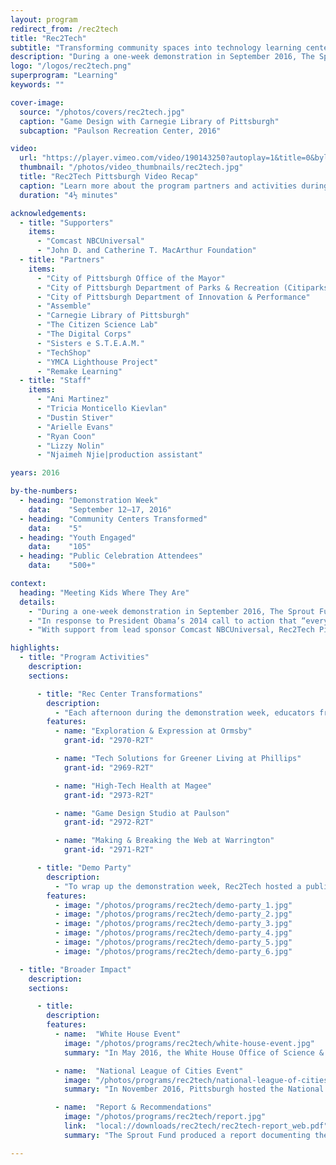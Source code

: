 ```yaml
---
layout: program
redirect_from: /rec2tech
title: "Rec2Tech"
subtitle: "Transforming community spaces into technology learning centers for Pittsburgh youth."
description: "During a one-week demonstration in September 2016, The Sprout Fund worked with the City of Pittsburgh and educators from the Remake Learning Network to transform 5 city-owned recreation centers into technology-enhanced STEAM learning centers."
logo: "/logos/rec2tech.png"
superprogram: "Learning"
keywords: ""

cover-image:
  source: "/photos/covers/rec2tech.jpg"
  caption: "Game Design with Carnegie Library of Pittsburgh"
  subcaption: "Paulson Recreation Center, 2016"

video:
  url: "https://player.vimeo.com/video/190143250?autoplay=1&title=0&byline=0&portrait=0"
  thumbnail: "/photos/video_thumbnails/rec2tech.jpg"
  title: "Rec2Tech Pittsburgh Video Recap"
  caption: "Learn more about the program partners and activities during the demonstration week in September 2016."
  duration: "4½ minutes"

acknowledgements:
  - title: "Supporters"
    items:
      - "Comcast NBCUniversal"
      - "John D. and Catherine T. MacArthur Foundation"
  - title: "Partners"
    items:
      - "City of Pittsburgh Office of the Mayor"
      - "City of Pittsburgh Department of Parks & Recreation (Citiparks)"
      - "City of Pittsburgh Department of Innovation & Performance"
      - "Assemble"
      - "Carnegie Library of Pittsburgh"
      - "The Citizen Science Lab"
      - "The Digital Corps"
      - "Sisters e S.T.E.A.M."
      - "TechShop"
      - "YMCA Lighthouse Project"
      - "Remake Learning"
  - title: "Staff"
    items:
      - "Ani Martinez"
      - "Tricia Monticello Kievlan"
      - "Dustin Stiver"
      - "Arielle Evans"
      - "Ryan Coon"
      - "Lizzy Nolin"
      - "Njaimeh Njie|production assistant"

years: 2016

by-the-numbers:
  - heading: "Demonstration Week"
    data:    "September 12–17, 2016"
  - heading: "Community Centers Transformed"
    data:    "5"
  - heading: "Youth Engaged"
    data:    "105"
  - heading: "Public Celebration Attendees"
    data:    "500+"

context:
  heading: "Meeting Kids Where They Are"
  details:
    - "During a one-week demonstration in September 2016, The Sprout Fund worked with the City of Pittsburgh and educators from the Remake Learning Network to transform 5 city-owned recreation centers into technology-enhanced STEAM learning centers where youth learned to use technology to express their creativity, solve real-world problems, and build job-ready skills."
    - "In response to President Obama’s 2014 call to action that “every company, every college, every community, every citizen joins us as we lift up makers and builders and doers across the country,” Pittsburgh joined a national movement to transform underutilized municipal assets like recreation centers into youth- centered, technology-enabled, maker learning spaces. For people who lack reliable internet service and access to technology, these “Rec2Tech” transformations can increase digital literacy and cultivate skills connected to future employment."
    - "With support from lead sponsor Comcast NBCUniversal, Rec2Tech Pittsburgh demonstrated how partners from the public, private, and nonprofit sectors can work together to start to address the digital divide and help young people can engage with science, technology, engineering, arts, and math (STEAM)."

highlights:
  - title: "Program Activities"
    description:
    sections:

      - title: "Rec Center Transformations"
        description:
          - "Each afternoon during the demonstration week, educators from local nonprofit program providers hosted hands-on STEAM learning activities for youth ages 7 to 12. Sessions challenged youth to apply lessons learned in science, technology, engineering, arts, and math to complete a project that helped solve a community challenge. And rec center staff made sure each session included a snack, physical activity, and dinner so that youth had all the basic resources they needed to stay healthy and engaged."
        features:
          - name: "Exploration & Expression at Ormsby"
            grant-id: "2970-R2T"

          - name: "Tech Solutions for Greener Living at Phillips"
            grant-id: "2969-R2T"

          - name: "High-Tech Health at Magee"
            grant-id: "2973-R2T"

          - name: "Game Design Studio at Paulson"
            grant-id: "2972-R2T"

          - name: "Making & Breaking the Web at Warrington"
            grant-id: "2971-R2T"

      - title: "Demo Party"
        description:
          - "To wrap up the demonstration week, Rec2Tech hosted a public party in Pittsburgh’s Schenley Plaza that made neighborhood programming accessible to everyone in the city. This showcase lifted up the youth participants’ work and raised public awareness of the program."
        features:
          - image: "/photos/programs/rec2tech/demo-party_1.jpg"
          - image: "/photos/programs/rec2tech/demo-party_2.jpg"
          - image: "/photos/programs/rec2tech/demo-party_3.jpg"
          - image: "/photos/programs/rec2tech/demo-party_4.jpg"
          - image: "/photos/programs/rec2tech/demo-party_5.jpg"
          - image: "/photos/programs/rec2tech/demo-party_6.jpg"

  - title: "Broader Impact"
    description:
    sections:

      - title:
        description:
        features:
          - name:  "White House Event"
            image: "/photos/programs/rec2tech/white-house-event.jpg"
            summary: "In May 2016, the White House Office of Science & Technology Policy convened more than a dozen cities to take the first steps toward building a nationwide movement to expand access to new and innovative learning opportunities for students living in under-resourced and disadvantaged communities through local Rec2Tech initiatives. Sprout helped lead and coordinate this event."

          - name:  "National League of Cities Event"
            image: "/photos/programs/rec2tech/national-league-of-cities-event.jpg"
            summary: "In November 2016, Pittsburgh hosted the National League of Cities annual conference. More than 40 leaders from cities across the United States and Canada attended a “mobile workshop” that showcased Pittsburgh’s Rec2Tech demonstration project. Students from Ormbsy Recreation Center attended the event and participated in mini-sessions from each the five Rec2Tech funded projects."

          - name:  "Report & Recommendations"
            image: "/photos/programs/rec2tech/report.jpg"
            link:  "local://downloads/rec2tech/rec2tech-report_web.pdf"
            summary: "The Sprout Fund produced a report documenting the demonstration project from planning to evaluation. It also included recommendations for replicating similar Rec2Tech programs in other communities."

---
```


